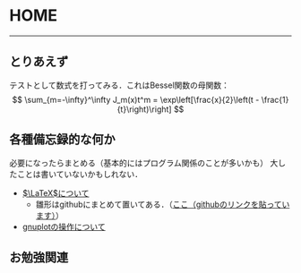 # HOME
---
## とりあえず
テストとして数式を打ってみる．これはBessel関数の母関数：
$$
\sum_{m=-\infty}^\infty J_m(x)t^m = \exp\left[\frac{x}{2}\left(t - \frac{1}{t}\right)\right]
$$

## 各種備忘録的な何か
必要になったらまとめる（基本的にはプログラム関係のことが多いかも） 
大したことは書いていないかもしれない．
- [$\LaTeX$について](src/latex.html)
    - 雛形はgithubにまとめて置いてある．（[ここ（githubのリンクを貼っています）](https://github.com/crutont0121/LaTeX_open/tree/main/prb)）
- [gnuplotの操作について](src/gnuplot.html)


## お勉強関連




